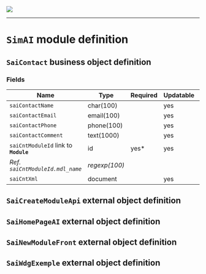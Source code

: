 <!--
 ___ _            _ _    _ _    __
/ __(_)_ __  _ __| (_)__(_) |_ /_/
\__ \ | '  \| '_ \ | / _| |  _/ -_)
|___/_|_|_|_| .__/_|_\__|_|\__\___|
            |_| 
-->
![](https://platform.simplicite.io/logos/standard/logo250.png)
* * *

`SimAI` module definition
=========================



`SaiContact` business object definition
---------------------------------------



### Fields

| Name                                                         | Type                                     | Required | Updatable | Personal | Description                                                                      |
|--------------------------------------------------------------|------------------------------------------|----------|-----------|----------|----------------------------------------------------------------------------------|
| `saiContactName`                                             | char(100)                                |          | yes       |          | -                                                                                |
| `saiContactEmail`                                            | email(100)                               |          | yes       |          | -                                                                                |
| `saiContactPhone`                                            | phone(100)                               |          | yes       |          | -                                                                                |
| `saiContactComment`                                          | text(1000)                               |          | yes       |          | -                                                                                |
| `saiCntModuleId` link to **`Module`**                        | id                                       | yes*     | yes       |          | -                                                                                |
| _Ref. `saiCntModuleId.mdl_name`_                             | _regexp(100)_                            |          |           |          | _Module name_                                                                    |
| `saiCntXml`                                                  | document                                 |          | yes       |          | -                                                                                |

`SaiCreateModuleApi` external object definition
-----------------------------------------------




`SaiHomePageAI` external object definition
------------------------------------------




`SaiNewModuleFront` external object definition
----------------------------------------------




`SaiWdgExemple` external object definition
------------------------------------------




